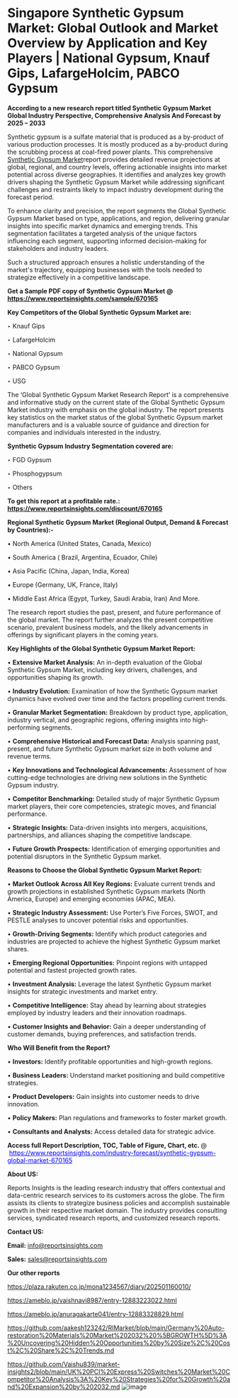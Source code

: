 # Singapore Synthetic Gypsum Market: Global Outlook and Market Overview by Application and Key Players | National Gypsum, Knauf Gips, LafargeHolcim, PABCO Gypsum

<strong>According to a new research report titled Synthetic Gypsum Market Global Industry Perspective, Comprehensive Analysis And Forecast by 2025 – 2033</strong>

Synthetic gypsum is a sulfate material that is produced as a by-product of various production processes. It is mostly produced as a by-product during the scrubbing process at coal-fired power plants. This comprehensive <a href=https://www.reportsinsights.com/sample/670165>Synthetic Gypsum Market</a>report provides detailed revenue projections at global, regional, and country levels, offering actionable insights into market potential across diverse geographies. It identifies and analyzes key growth drivers shaping the Synthetic Gypsum Market while addressing significant challenges and restraints likely to impact industry development during the forecast period.

To enhance clarity and precision, the report segments the Global Synthetic Gypsum Market based on type, applications, and region, delivering granular insights into specific market dynamics and emerging trends. This segmentation facilitates a targeted analysis of the unique factors influencing each segment, supporting informed decision-making for stakeholders and industry leaders.

Such a structured approach ensures a holistic understanding of the market's trajectory, equipping businesses with the tools needed to strategize effectively in a competitive landscape.

<strong>Get a Sample PDF copy of Synthetic Gypsum Market </strong><strong>@<a href=https://www.reportsinsights.com/sample/670165 style=color:#0000ff;> https://www.reportsinsights.com/sample/670165</a></strong></font>

<strong>Key Competitors of the Global Synthetic Gypsum Market are:</strong>

‣ Knauf Gips

‣ LafargeHolcim

‣ National Gypsum

‣ PABCO Gypsum

‣ USG

The ‘Global Synthetic Gypsum Market Research Report’ is a comprehensive and informative study on the current state of the Global Synthetic Gypsum Market industry with emphasis on the global industry. The report presents key statistics on the market status of the global Synthetic Gypsum market manufacturers and is a valuable source of guidance and direction for companies and individuals interested in the industry.

<strong>Synthetic Gypsum Industry Segmentation covered are:</strong>

‣ FGD Gypsum

‣ Phosphogypsum

‣ Others

<strong>To get this report at a profitable rate.: <a href=https://www.reportsinsights.com/discount/670165 style=color:#0000ff;>https://www.reportsinsights.com/discount/670165</a></strong></font>

<strong>Regional Synthetic Gypsum Market (Regional Output, Demand &amp; Forecast by Countries):-</strong>

• North America (United States, Canada, Mexico)

• South America ( Brazil, Argentina, Ecuador, Chile)

• Asia Pacific (China, Japan, India, Korea)

• Europe (Germany, UK, France, Italy)

• Middle East Africa (Egypt, Turkey, Saudi Arabia, Iran) And More.

The research report studies the past, present, and future performance of the global market. The report further analyzes the present competitive scenario, prevalent business models, and the likely advancements in offerings by significant players in the coming years.

<strong>Key Highlights of the Global Synthetic Gypsum Market Report:</strong>

• <strong>Extensive Market Analysis:</strong> An in-depth evaluation of the Global Synthetic Gypsum Market, including key drivers, challenges, and opportunities shaping its growth.

• <strong>Industry Evolution:</strong> Examination of how the Synthetic Gypsum market dynamics have evolved over time and the factors propelling current trends.

• <strong>Granular Market Segmentation:</strong> Breakdown by product type, application, industry vertical, and geographic regions, offering insights into high-performing segments.

• <strong>Comprehensive Historical and Forecast Data:</strong> Analysis spanning past, present, and future Synthetic Gypsum market size in both volume and revenue terms.

• <strong>Key Innovations and Technological Advancements:</strong> Assessment of how cutting-edge technologies are driving new solutions in the Synthetic Gypsum industry.

• <strong>Competitor Benchmarking:</strong> Detailed study of major Synthetic Gypsum market players, their core competencies, strategic moves, and financial performance.

• <strong>Strategic Insights:</strong> Data-driven insights into mergers, acquisitions, partnerships, and alliances shaping the competitive landscape.

• <strong>Future Growth Prospects:</strong> Identification of emerging opportunities and potential disruptors in the Synthetic Gypsum market.

<strong>Reasons to Choose the Global Synthetic Gypsum Market Report:</strong>

• <strong>Market Outlook Across All Key Regions:</strong> Evaluate current trends and growth projections in established Synthetic Gypsum markets (North America, Europe) and emerging economies (APAC, MEA).

• <strong>Strategic Industry Assessment:</strong> Use Porter’s Five Forces, SWOT, and PESTLE analyses to uncover potential risks and opportunities.

• <strong>Growth-Driving Segments:</strong> Identify which product categories and industries are projected to achieve the highest Synthetic Gypsum market shares.

• <strong>Emerging Regional Opportunities:</strong> Pinpoint regions with untapped potential and fastest projected growth rates.

• <strong>Investment Analysis:</strong> Leverage the latest Synthetic Gypsum market insights for strategic investments and market entry.

• <strong>Competitive Intelligence:</strong> Stay ahead by learning about strategies employed by industry leaders and their innovation roadmaps.

• <strong>Customer Insights and Behavior:</strong> Gain a deeper understanding of customer demands, buying preferences, and satisfaction trends.

<strong>Who Will Benefit from the Report?</strong>

• <strong>Investors:</strong> Identify profitable opportunities and high-growth regions.

• <strong>Business Leaders:</strong> Understand market positioning and build competitive strategies.

• <strong>Product Developers:</strong> Gain insights into customer needs to drive innovation.

• <strong>Policy Makers:</strong> Plan regulations and frameworks to foster market growth.

• <strong>Consultants and Analysts:</strong> Access detailed data for strategic advice.
</ul>
<strong>Access full Report Description, TOC, Table of Figure, Chart, etc. </strong>@  <a href=https://www.reportsinsights.com/industry-forecast/synthetic-gypsum-global-market-670165 style=color:#0000ff;>https://www.reportsinsights.com/industry-forecast/synthetic-gypsum-global-market-670165</a></font>

<strong><strong>About US</strong>:</strong>

Reports Insights is the leading research industry that offers contextual and data-centric research services to its customers across the globe. The firm assists its clients to strategize business policies and accomplish sustainable growth in their respective market domain. The industry provides consulting services, syndicated research reports, and customized research reports.

<strong>Contact US:</strong>

<p class=""""><b>Email:</b> <a href=mailto:info@reportsinsights.com>info@reportsinsights.com</a></p>
<p class=""""><b>Sales:</b> <a href=mailto:sales@reportsinsights.com>sales@reportsinsights.com</a></p>

<strong>Our other reports</strong>

<a href=https://plaza.rakuten.co.jp/mona1234567/diary/202501160010/>https://plaza.rakuten.co.jp/mona1234567/diary/202501160010/</a>

<a href=https://ameblo.jp/vaishnavi8987/entry-12883223022.html>https://ameblo.jp/vaishnavi8987/entry-12883223022.html</a>

<a href=https://ameblo.jp/anuragakarte041/entry-12883328829.html>https://ameblo.jp/anuragakarte041/entry-12883328829.html</a>

<a href=https://github.com/aakesh123242/RIMarket/blob/main/Germany%20Auto-restoration%20Materials%20Market%202032%20%5BGROWTH%5D%3A%20Uncovering%20Hidden%20Opportunities%20by%20Size%2C%20Cost%2C%20Share%2C%20Trends.md>https://github.com/aakesh123242/RIMarket/blob/main/Germany%20Auto-restoration%20Materials%20Market%202032%20%5BGROWTH%5D%3A%20Uncovering%20Hidden%20Opportunities%20by%20Size%2C%20Cost%2C%20Share%2C%20Trends.md</a>

<a href=https://github.com/Vaishu839/market-insights2/blob/main/UK%20PCI%20Express%20Switches%20Market%20Competitor%20Analysis%3A%20Key%20Strategies%20for%20Growth%20and%20Expansion%20by%202032.md>https://github.com/Vaishu839/market-insights2/blob/main/UK%20PCI%20Express%20Switches%20Market%20Competitor%20Analysis%3A%20Key%20Strategies%20for%20Growth%20and%20Expansion%20by%202032.md</a>
![image](https://github.com/user-attachments/assets/a1c21641-5147-4a21-a227-652304c73165)
